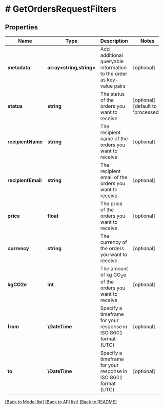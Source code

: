 # # GetOrdersRequestFilters

## Properties

Name | Type | Description | Notes
------------ | ------------- | ------------- | -------------
**metadata** | **array<string,string>** | Add additional queryable information to the order as key-value pairs | [optional]
**status** | **string** | The status of the orders you want to receive | [optional] [default to 'processed']
**recipientName** | **string** | The recipient name of the orders you want to receive | [optional]
**recipientEmail** | **string** | The recipient email of the orders you want to receive | [optional]
**price** | **float** | The price of the orders you want to receive | [optional]
**currency** | **string** | The currency of the orders you want to receive | [optional]
**kgCO2e** | **int** | The amount of kg CO<sub>2</sub>e of the orders you want to receive | [optional]
**from** | **\DateTime** | Specify a timeframe for your response in ISO 8601 format (UTC) | [optional]
**to** | **\DateTime** | Specify a timeframe for your response in ISO 8601 format (UTC) | [optional]

[[Back to Model list]](../../README.md#models) [[Back to API list]](../../README.md#endpoints) [[Back to README]](../../README.md)
